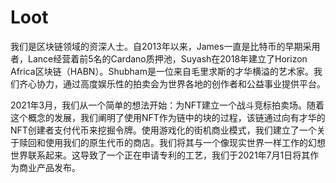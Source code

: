 # 

# Loot

我们是区块链领域的资深人士。自2013年以来，James一直是比特币的早期采用者，Lance经营着前5名的Cardano质押池，Suyash在2018年建立了Horizon Africa区块链（HABN）。Shubham是一位来自毛里求斯的才华横溢的艺术家。我们齐心协力，通过高度娱乐性的拍卖会为世界各地的创作者和公益事业提供平台。

2021年3月，我们从一个简单的想法开始：为NFT建立一个战斗竞标拍卖场。随着这个概念的发展，我们阐明了使用NFT作为链中的块的过程，该链通过向有才华的NFT创建者支付代币来挖掘令牌。使用游戏化的街机商业模式，我们建立了一个关于赎回和使用我们的原生代币的商店。我们将其与一个像现实世界一样工作的幻想世界联系起来。这导致了一个正在申请专利的工艺，我们于2021年7月1日将其作为商业产品发布。

